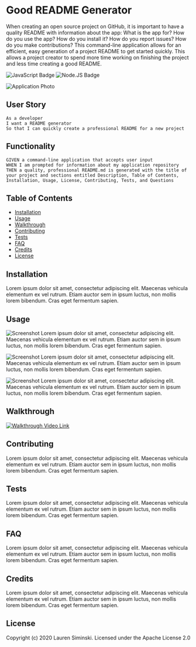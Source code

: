# Good README Generator
When creating an open source project on GitHub, it is important to have a quality README with information about the app: What is the app for? How do you use the app? How do you install it? How do you report issues? How do you make contributions? This command-line application allows for an efficient, easy generation of a project README to get started quickly. This allows a project creator to spend more time working on finishing the project and less time creating a good README.

![JavaScript Badge](https://img.shields.io/badge/-JavaScript-539436) ![Node.JS Badge](https://img.shields.io/badge/-Node.JS-CF1848) 

![Application Photo](http://placehold.it/952x600)


## User Story
```
As a developer
I want a README generator
So that I can quickly create a professional README for a new project
```


## Functionality
```
GIVEN a command-line application that accepts user input
WHEN I am prompted for information about my application repository
THEN a quality, professional README.md is generated with the title of your project and sections entitled Description, Table of Contents, Installation, Usage, License, Contributing, Tests, and Questions
```


## Table of Contents
* [Installation](#installation)
* [Usage](#usage)
* [Walkthrough](#walkthrough)
* [Contributing](#contributing)
* [Tests](#tests)
* [FAQ](#faq)
* [Credits](#credits)
* [License](#license)


## Installation
Lorem ipsum dolor sit amet, consectetur adipiscing elit. Maecenas vehicula elementum ex vel rutrum. Etiam auctor sem in ipsum luctus, non mollis lorem bibendum. Cras eget fermentum sapien.


## Usage
![Screenshot](http://placehold.it/952x600)
Lorem ipsum dolor sit amet, consectetur adipiscing elit. Maecenas vehicula elementum ex vel rutrum. Etiam auctor sem in ipsum luctus, non mollis lorem bibendum. Cras eget fermentum sapien.

![Screenshot](http://placehold.it/952x600)
Lorem ipsum dolor sit amet, consectetur adipiscing elit. Maecenas vehicula elementum ex vel rutrum. Etiam auctor sem in ipsum luctus, non mollis lorem bibendum. Cras eget fermentum sapien.

![Screenshot](http://placehold.it/952x600)
Lorem ipsum dolor sit amet, consectetur adipiscing elit. Maecenas vehicula elementum ex vel rutrum. Etiam auctor sem in ipsum luctus, non mollis lorem bibendum. Cras eget fermentum sapien.


## Walkthrough
[![Walkthrough Video Link](http://placehold.it/952x600)](https://about.gitlab.com/handbook/markdown-guide/#images)


## Contributing
Lorem ipsum dolor sit amet, consectetur adipiscing elit. Maecenas vehicula elementum ex vel rutrum. Etiam auctor sem in ipsum luctus, non mollis lorem bibendum. Cras eget fermentum sapien.


## Tests
Lorem ipsum dolor sit amet, consectetur adipiscing elit. Maecenas vehicula elementum ex vel rutrum. Etiam auctor sem in ipsum luctus, non mollis lorem bibendum. Cras eget fermentum sapien.


## FAQ
Lorem ipsum dolor sit amet, consectetur adipiscing elit. Maecenas vehicula elementum ex vel rutrum. Etiam auctor sem in ipsum luctus, non mollis lorem bibendum. Cras eget fermentum sapien.


## Credits
Lorem ipsum dolor sit amet, consectetur adipiscing elit. Maecenas vehicula elementum ex vel rutrum. Etiam auctor sem in ipsum luctus, non mollis lorem bibendum. Cras eget fermentum sapien.


## License
Copyright (c) 2020 Lauren Siminski. Licensed under the Apache License 2.0